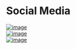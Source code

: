 
# Social Media

[![image](http://crestsocial.co.uk/wp-content/uploads/2016/03/1457467563_facebook.png)](https://en-gb.facebook.com/)
<br>
[![image](https://lh3.googleusercontent.com/KhY28aTw30hEJXooMF-_rQqwMIIqofFvasbZJtEpvlgHQwLXKP3KW0OoCTtoYpDNn_U=w128)](https://www.youtube.com/)
<br>
[![image](https://www.google.com/url?sa=i&url=https%3A%2F%2Fwww.shutterstock.com%2Fsearch%2Ftwitter%2Blogo&psig=AOvVaw3UdUokdVKPDKMpLEFuzoN_&ust=1609859564328000&source=images&cd=vfe&ved=0CAIQjRxqFwoTCNiOyK3Igu4CFQAAAAAdAAAAABBU)](https://twitter.com/stapley_matt)
 
 
